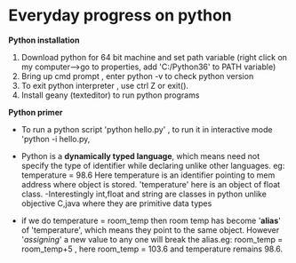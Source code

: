 # Everyday progress on python
**Python installation**

 1. Download python for 64 bit machine and set path variable (right click on my computer-->go to properties, add 'C:/Python36' to PATH variable)
 2. Bring up cmd prompt , enter python -v to check python version
 3. To exit python interpreter , use ctrl Z or exit().
 4. Install geany (texteditor) to run python programs
 
**Python primer**
 - To run a python script 'python hello.py' , to run it in interactive mode 'python -i hello.py,
 - Python is a **dynamically typed language**, which means need not specify the type of identifier while declaring unlike other languages.
			 eg: temperature = 98.6
 Here temperature is an identifier pointing to mem address where object is stored. 'temperature' here is an object of float class.
-Interestingly int,float and string are classes in python unlike objective C,java where they are primitive data types

 - if we do temperature = room_temp then room temp has become '**alias**' of 'temperature', which means they point to the same object. However '*assigning*' a new value to any one will break the alias.eg: room_temp = room_temp+5 , here room_temp = 103.6 and temperature remains 98.6.



 



 


